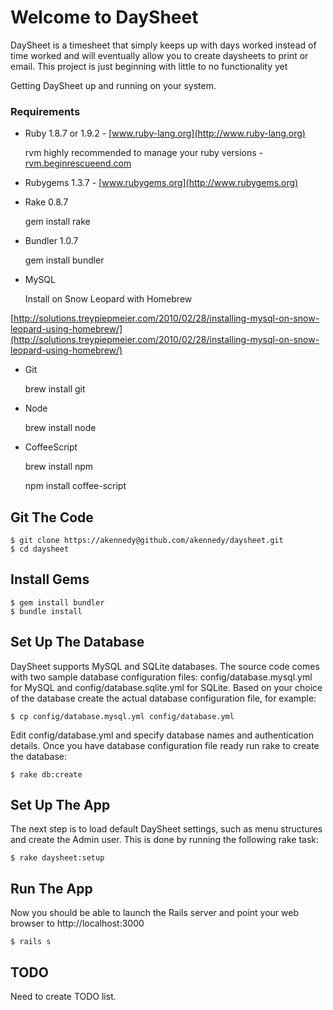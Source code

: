 # Welcome to DaySheet

DaySheet is a timesheet that simply keeps up with days worked instead of time worked and will eventually allow you to create daysheets to print or email.
This project is just beginning with little to no functionality yet

Getting DaySheet up and running on your system.

### Requirements

- Ruby 1.8.7 or 1.9.2 - [www.ruby-lang.org](http://www.ruby-lang.org)

    rvm highly recommended to manage your ruby versions - [rvm.beginrescueend.com](http://rvm.beginrescueend.com/)
- Rubygems 1.3.7 - [www.rubygems.org](http://www.rubygems.org)
- Rake 0.8.7
    
    gem install rake
    
- Bundler 1.0.7
  
    gem install bundler

- MySQL 

  Install on Snow Leopard with Homebrew
  
[http://solutions.treypiepmeier.com/2010/02/28/installing-mysql-on-snow-leopard-using-homebrew/](http://solutions.treypiepmeier.com/2010/02/28/installing-mysql-on-snow-leopard-using-homebrew/)

- Git

    brew install git
    
- Node

    brew install node
    
- CoffeeScript

    brew install npm
    
    npm install coffee-script

## Git The Code

    $ git clone https://akennedy@github.com/akennedy/daysheet.git
    $ cd daysheet

## Install Gems

    $ gem install bundler
    $ bundle install

## Set Up The Database

DaySheet supports MySQL and SQLite databases. The source code comes with
two sample database configuration files: config/database.mysql.yml
for MySQL and config/database.sqlite.yml for SQLite. Based on your choice
of the database create the actual database configuration file, for example:

    $ cp config/database.mysql.yml config/database.yml

Edit config/database.yml and specify database names and authentication
details. Once you have database configuration file ready run rake to create
the database:

    $ rake db:create


## Set Up The App

The next step is to load default DaySheet settings, such as menu structures
and create the Admin user. This is done by running the
following rake task:

    $ rake daysheet:setup

## Run The App

Now you should be able to launch the Rails server and point your web browser
to http://localhost:3000

    $ rails s
   
## TODO

Need to create TODO list.



